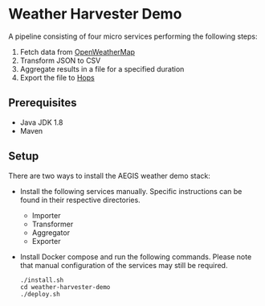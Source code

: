 # Weather Harvester Demo

A pipeline consisting of four micro services performing the following steps:
1. Fetch data from [OpenWeatherMap](https://openweathermap.org/)
2. Transform JSON to CSV
3. Aggregate results in a file for a specified duration
4. Export the file to [Hops](http://www.hops.io/)

## Prerequisites

* Java JDK 1.8
* Maven

## Setup

There are two ways to install the AEGIS weather demo stack:

* Install the following services manually. Specific instructions can be found in their respective directories.
    * Importer
    * Transformer
    * Aggregator
    * Exporter
    
* Install Docker compose and run the following commands. Please note that manual configuration of the services may still be required.
    
    ```
    ./install.sh
    cd weather-harvester-demo
    ./deploy.sh
    ```
